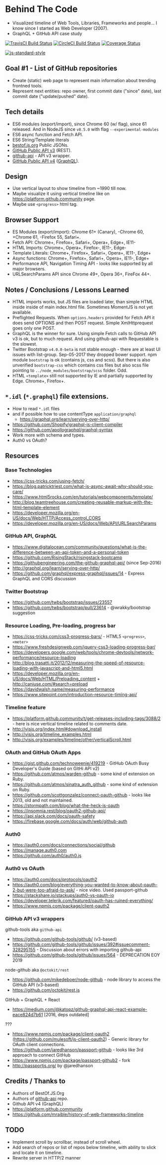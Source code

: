 Behind The Code
===

- Visualized timeline of Web Tools, Libraries, Frameworks and people... I know since I started as Web Developer (2007).
- GraphQL + GitHub API case study

[![TravisCI Build Status](https://travis-ci.org/alundiak/behind-the-code.svg?branch=master)](https://travis-ci.org/alundiak/behind-the-code)
[![CircleCI Build Status](https://circleci.com/gh/alundiak/behind-the-code.svg?style=svg)](https://circleci.com/gh/alundiak/behind-the-code)
[![Coverage Status](https://coveralls.io/repos/github/alundiak/behind-the-code/badge.svg)](https://coveralls.io/github/alundiak/behind-the-code)

[![js-standard-style](https://img.shields.io/badge/code%20style-standard-brightgreen.svg)](http://standardjs.com)

## Goal #1 - List of GitHub repositories
- Create (static) web page to represent main information about trending frontned tools.
- Represent next entities: repo owner, first commit date ("since" date), last commit date ("update/pushed" date).


## Tech details
- ES6 modules (export/import), since Chrome 60 (w/ flag), since 61 released. And in NodeJS since `v8.5.0` with flag `--experimental-modules`
- ES6 async function and Fetch API.
- ES6 String/Template literals
- [bestof.js.org](https://bestof.js.org) Public JSONs.
- [GitHub Public API v3](https://developer.github.com/v3/) (REST).
- [github-api](https://github.com/github-tools/github) - API v3 wrapper.
- [GitHub Public API v4](https://developer.github.com/v4/) ([GraphQL](http://graphql.org)).


## Design
- Use vertical layout to show timeline from ~1990 till now.
- Maybe visualize it using vertical timeline like on https://platform.github.community page.
- Maybe use `<progress>` html tag.


## Browser Support
- ES Modules (export/import): Chrome 61+ (Canary), -Chrome 60, +Chrome 61, -Firefox 55, Safari+.
- Fetch API: Chrome+, Firefox+, Safari+, Opera+, Edge+, IE11-
- HTML Imports: Chrome+, Opera+, Firefox-, IE11-, Edge-
- Template Literals: Chrome+, Firefox+, Safari+, Opera+, IE11-, Edge+
- Async functions: Chrome+, Firefox+, Safari+, Opera+, IE11-, Edge+
- Performance API, Navigation Timing API - looks like supported by all major browsers.
- URLSearchParams API since Chrome 49+, Opera 36+, FireFox 44+.

## Notes / Conclusions / Lessons Learned
- HTML imports works, but JS files are loaded later, than simple HTML inside inside of main index.html file. Sometimes MomentJS is not yet available.
- Preflighted Requests. When `options.headers` provided for Fetch API it does send OPTIONS and then POST request. Simple XmlHttprequest goes only one POST.
- GraphQL is the winner for sure. Using simple Fetch calls to GitHub API v3 is ok, but to much request. And using github-api with Requestable is the slowest.
- Twitter Bootstrap `v4.0.0-beta` is not stable enough - there are at least UI issues with list-group. Sep-05-2017 they dropped bower support. npm module `bootstrap` is ok (contains js, css and scss). But there is also unverified `bootstrap-css` which contains css files but also scss file pointing to `../node_modules/bootstrap/scss` folder. Odd.
- HTML `<template>` still not supported by IE and partially supported by Edge. Chrome+, Firefox+.


## `*.idl` (`*.graphql`) file extensions.
- How to read `*.idl` files
- and if possible how to use contentType `application/graphql`
    - https://graphql.org/learn/serving-over-http/
- https://github.com/Shopify/graphql-js-client-compiler
- https://github.com/apollographql/graphql-syntax
- Work more with schema and types.
- Auth0 vs OAuth?


## Resources

### Base Technologies
- https://css-tricks.com/using-fetch/
- https://blog.patricktriest.com/what-is-async-await-why-should-you-care/
- https://www.html5rocks.com/en/tutorials/webcomponents/template/
- http://blog.teamtreehouse.com/creating-reusable-markup-with-the-html-template-element
- https://developer.mozilla.org/en-US/docs/Web/HTTP/Access_control_CORS
- https://developer.mozilla.org/en-US/docs/Web/API/URLSearchParams

### GitHub API, GraphQL
- https://www.digitalocean.com/community/questions/what-is-the-difference-between-an-api-token-and-a-personal-token
- https://github.com/RisingStack/risingstack-bootcamp
- https://githubengineering.com/the-github-graphql-api/ (since Sep-2016)
- http://graphql.org/learn/serving-over-http/
- https://github.com/graphql/express-graphql/issues/14 - Express GraphQL and CORS discussion

### Twitter Bootstrap
- https://github.com/twbs/bootstrap/issues/23557
- https://github.com/twbs/bootstrap/pull/23614 - @wrakky/bootstrap suggestion

### Resource Loading, Pre-loading, progress bar
- https://css-tricks.com/css3-progress-bars/ - HTML5 `<progress>`, `<meter>`
- https://www.freshdesignweb.com/jquery-css3-loading-progress-bar/
- https://developers.google.com/web/tools/chrome-devtools/network-performance/resource-loading
- http://blog.trasatti.it/2012/12/measuring-the-speed-of-resource-loading-with-javascript-and-html5.html
- https://developer.mozilla.org/en-US/docs/Web/HTML/Preloading_content + http://caniuse.com/#search=preload
- https://davidwalsh.name/measuring-performance
- https://www.sitepoint.com/introduction-resource-timing-api/

### Timeline feature
- https://platform.github.community/t/get-releases-including-tags/3088/2 - here is nice vertical timeline related to comments date.
- http://visjs.org/index.html#download_install
- http://visjs.org/timeline_examples.html
- http://visjs.org/examples/timeline/other/verticalScroll.html

### OAuth and GitHub OAuth Apps
- https://gist.github.com/technoweenie/419219 - GitHub OAuth Busy Developer's Guide (based on GitHi API v2)
- https://github.com/atmos/warden-github - some kind of extension on Ruby.
- https://github.com/atmos/sinatra_auth_github - some kind of extension on Ruby.
- https://github.com/scottgonzalez/connect-oauth-github - looks like 2013, old and not maintained.
- https://stormpath.com/blog/what-the-heck-is-oauth
- https://insomnia.rest/blog/oauth2-github-api/
- https://api.slack.com/docs/oauth-safety
- https://firebase.google.com/docs/auth/web/github-auth

### Auth0
- https://auth0.com/docs/connections/social/github
- https://manage.auth0.com
- https://github.com/auth0/auth0.js

### Auth0 vs OAuth
- https://auth0.com/docs/protocols/oauth2
- https://auth0.com/blog/everything-you-wanted-to-know-about-oauth-2-but-were-too-afraid-to-ask/ - nice video. Used passport-github
- https://stackshare.io/stackups/auth0-vs-oauth-io
- https://developer.telerik.com/featured/oauth-has-ruined-everything/
- https://www.npmjs.com/package/client-oauth2

### GitHub API v3 wrappers

github-tools aka `github-api`
- https://github.com/github-tools/github/ (v3-based)
- https://github.com/github-tools/github/issues/392#issuecomment-328295155 - Discussion about errors with importing github-api
- https://github.com/github-tools/github/issues/564 - DEPRECATION EOY 2019

node-github aka `@octokit/rest`
- https://github.com/mikedeboer/node-github - node library to access the GitHub API (v3-based)
- https://github.com/octokit/rest.js


GitHub + GraphQL + React
- https://medium.com/@katopz/github-graphql-api-react-example-eace824d7b61 [2016, deps outdated]

???
- https://www.npmjs.com/package/client-oauth2 (https://github.com/mulesoft/js-client-oauth2) - Generic library for OAuth client connections.
- https://github.com/jaredhanson/passport-github - looks like 3rd approach to connect GitHub
- https://www.npmjs.com/package/passport-github2 - fork
- http://passportjs.org/ by @jaredhanson


## Credits / Thanks to
- Authors of BestOf.JS.Org
- Authors of [github-api](https://github.com/github-tools/github) repo.
- Github API v4 (GraphQL)
- https://platform.github.community
- https://github.com/mraible/history-of-web-frameworks-timeline

## TODO
- Implement scroll by scrollbar, instead of scroll wheel.
- Add search of repos or list of repos below timeline, with ability to slick and locate it on timeline.
- Rewrite server in HTTP/2 manner
